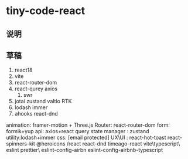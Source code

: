 # tiny-code-react

## 说明

## 草稿

1. react18
2. vite
3. react-router-dom
4. react-qurey axios
   1. swr
5. jotai zustand valtio RTK
6. lodash immer
7. ahooks react-dnd

animation: framer-motion + Three.js
Router: react-router-dom
form: formik+yup
api: axios+react query
state manager : zustand
utility:lodash+immer
css: [email protected]
UX\UI : react-hot-toast react-spinners-kit @heroicons /react react-dnd timeago-react
vite\typescript\ eslint prettier\ eslint-config-airbn eslint-config-airbnb-typescript
